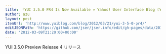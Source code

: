 ```yaml
---
title: 『YUI 3.5.0 PR4 Is Now Available » Yahoo! User Interface Blog (YUIBlog)』
author: azu
layout: post
itemUrl: 'http://www.yuiblog.com/blog/2012/03/21/yui-3-5-0-pr4/'
editJSONPath: 'https://github.com/jser/jser.info/edit/gh-pages/data/2012/03/index.json'
date: '2012-03-09T21:20:00+00:00'
---
```

YUI 3.5.0 Preview Release 4 リリース
